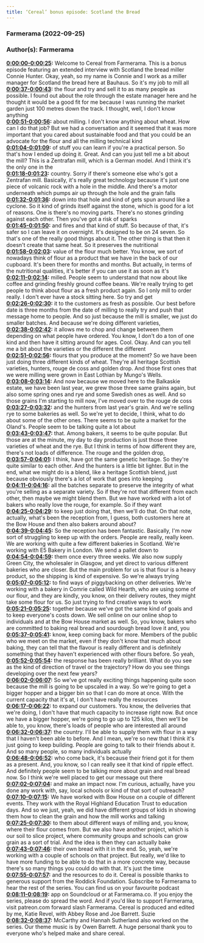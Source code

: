 ```yaml
---
title: ‘Cereal’ bonus episode: Scotland the Bread
---
```

### Farmerama  (2022-09-25)  
### Author(s): Farmerama  

**[0:00:00-0:00:25](https://soundcloud.com/farmerama-radio/cereal-bonus-episode-scotland-the-bread#t=0:00:00):**  Welcome to Cereal from Farmerama. This is a bonus episode featuring an extended interview  with Scotland the bread miller Connie Hunter. Okay, yeah, so my name is Connie and I work  as a miller manager for Scotland the bread here at Bauhaus. So it's my job to mill all  
**[0:00:37-0:00:43](https://soundcloud.com/farmerama-radio/cereal-bonus-episode-scotland-the-bread#t=0:00:37):**  the flour and try and sell it to as many people as possible. I found out about the role through  the estate manager here and he thought it would be a good fit for me because I was running  the market garden just 100 metres down the track. I thought, well, I don't know anything  
**[0:00:51-0:00:56](https://soundcloud.com/farmerama-radio/cereal-bonus-episode-scotland-the-bread#t=0:00:51):**  about milling. I don't know anything about wheat. How can I do that job? But we had a  conversation and it seemed that it was more important that you cared about sustainable  food and that you could be an advocate for the flour and all the milling technical kind  
**[0:01:04-0:01:09](https://soundcloud.com/farmerama-radio/cereal-bonus-episode-scotland-the-bread#t=0:01:04):**  of stuff you can learn if you're a practical person. So that's how I ended up doing it.  Great. And can you just tell me a bit about the mill?  This is a Zentrafan mill, which is a German model. And I think it's the only one in the  
**[0:01:18-0:01:23](https://soundcloud.com/farmerama-radio/cereal-bonus-episode-scotland-the-bread#t=0:01:18):**  country. Sorry if there's someone else who's got a Zentrafan mill. Basically, it's really  great technology because it's just one piece of volcanic rock with a hole in the middle.  And there's a motor underneath which pumps air up through the hole and the grain falls  
**[0:01:32-0:01:36](https://soundcloud.com/farmerama-radio/cereal-bonus-episode-scotland-the-bread#t=0:01:32):**  down into that hole and kind of gets spun around like a cyclone. So it kind of grinds  itself against the stone, which is good for a lot of reasons. One is there's no moving  parts. There's no stones grinding against each other. Then you've got a risk of sparks  
**[0:01:45-0:01:50](https://soundcloud.com/farmerama-radio/cereal-bonus-episode-scotland-the-bread#t=0:01:45):**  and fires and that kind of stuff. So because of that, it's safer so I can leave it on overnight.  It's designed to be on 24 seven. So that's one of the really good things about it. The  other thing is that then it doesn't create that same heat. So it preserves the nutritional  
**[0:01:58-0:02:03](https://soundcloud.com/farmerama-radio/cereal-bonus-episode-scotland-the-bread#t=0:01:58):**  value of the flour much better. You know, we sort of nowadays think of flour as a product  that we have in the back of our cupboard. It's been there for months and months. But  actually, in terms of the nutritional qualities, it's better if you can use it as soon as it's  
**[0:02:11-0:02:14](https://soundcloud.com/farmerama-radio/cereal-bonus-episode-scotland-the-bread#t=0:02:11):**  milled. People seem to understand that now about like coffee and grinding freshly ground  coffee beans. We're really trying to get people to think about flour as a fresh product again.  So I only mill to order really. I don't ever have a stock sitting here. So try and get  
**[0:02:26-0:02:30](https://soundcloud.com/farmerama-radio/cereal-bonus-episode-scotland-the-bread#t=0:02:26):**  it to the customers as fresh as possible. Our best before date is three months from  the date of milling to really try and push that message home to people. And so just because  the mill is smaller, we just do smaller batches. And because we're doing different varieties,  
**[0:02:38-0:02:42](https://soundcloud.com/farmerama-radio/cereal-bonus-episode-scotland-the-bread#t=0:02:38):**  it allows me to chop and change between them depending on what people have ordered. You  know, I don't do a ton of one kind and then have it sitting around for ages.  Cool. Okay. And can you tell me a bit about the varieties or the different the different  
**[0:02:51-0:02:56](https://soundcloud.com/farmerama-radio/cereal-bonus-episode-scotland-the-bread#t=0:02:51):**  flours that you produce at the moment? So we have been just doing three different  kinds of wheat. They're all heritage Scottish varieties, hunters, rouge de coss and golden  drop. And those first ones that we were milling were grown in East Lothian by Mungo's Wells.  
**[0:03:08-0:03:14](https://soundcloud.com/farmerama-radio/cereal-bonus-episode-scotland-the-bread#t=0:03:08):**  And now because we moved here to the Balkaskie estate, we have been last year, we grew those  three same grains again, but also some spring ones and rye and some Swedish ones as well.  And so those grains I'm starting to mill now, I've moved over to the rouge de coss  
**[0:03:27-0:03:32](https://soundcloud.com/farmerama-radio/cereal-bonus-episode-scotland-the-bread#t=0:03:27):**  and the hunters from last year's grain. And we're selling rye to some bakeries as  well. So we're yet to decide, I think, what to do about some of the other ones. There  seems to be quite a market for the Oland's. People seem to be talking quite a lot about  
**[0:03:43-0:03:47](https://soundcloud.com/farmerama-radio/cereal-bonus-episode-scotland-the-bread#t=0:03:43):**  that. Among bakers, it seems to be quite popular. But those are at the minute, my day to day  production is just those three varieties of wheat and the rye. But I think in terms of  how different they are, there's not loads of difference. The rouge and the golden drop,  
**[0:03:57-0:04:01](https://soundcloud.com/farmerama-radio/cereal-bonus-episode-scotland-the-bread#t=0:03:57):**  I think, have got the same genetic heritage. So they're quite similar to each other. And  the hunters is a little bit lighter. But in the end, what we might do is a blend, like  a heritage Scottish blend, just because obviously there's a lot of work that goes into keeping  
**[0:04:11-0:04:16](https://soundcloud.com/farmerama-radio/cereal-bonus-episode-scotland-the-bread#t=0:04:11):**  all the batches separate to preserve the integrity of what you're selling as a separate variety.  So if they're not that different from each other, then maybe we might blend them. But  we have worked with a lot of bakers who really love the rouge, for example. So if they want  
**[0:04:25-0:04:29](https://soundcloud.com/farmerama-radio/cereal-bonus-episode-scotland-the-bread#t=0:04:25):**  to keep just doing that, then we'll do that.  On that note, actually, what's been the reception from, I guess, both customers here at the  Bow House and then also bakers around about?  
**[0:04:39-0:04:45](https://soundcloud.com/farmerama-radio/cereal-bonus-episode-scotland-the-bread#t=0:04:39):**  So the reception has been fantastic. Basically, I'm now sort of struggling to keep up with  the orders. People are really, really keen. We are working with quite a few different  bakeries in Scotland. We're working with E5 Bakery in London. We send a pallet down to  
**[0:04:54-0:04:59](https://soundcloud.com/farmerama-radio/cereal-bonus-episode-scotland-the-bread#t=0:04:54):**  them once every three weeks. We also now supply Green City, the wholesaler in Glasgow, and  yet direct to various different bakeries who are closer. But the main problem for us is  that flour is a heavy product, so the shipping is kind of expensive. So we're always trying  
**[0:05:07-0:05:12](https://soundcloud.com/farmerama-radio/cereal-bonus-episode-scotland-the-bread#t=0:05:07):**  to find ways of piggybacking on other deliveries. We're working with a bakery in Comrie called  Wild Hearth, who are using some of our flour, and they are kindly, you know, on their delivery  routes, they might take some flour for us. So just trying to find creative ways to work  
**[0:05:21-0:05:25](https://soundcloud.com/farmerama-radio/cereal-bonus-episode-scotland-the-bread#t=0:05:21):**  together because we've got the same kind of goals and to keep everyone's costs down.  We sell online on our online shop to individuals and at the Bow House market as well. So, you  know, bakers who are committed to baking real bread and sourdough bread love it and, you  
**[0:05:37-0:05:41](https://soundcloud.com/farmerama-radio/cereal-bonus-episode-scotland-the-bread#t=0:05:37):**  know, keep coming back for more. Members of the public who we meet on the market, even  if they don't know that much about baking, they can tell that the flavour is really different  and is definitely something that they haven't experienced with other flours before. So yeah,  
**[0:05:52-0:05:54](https://soundcloud.com/farmerama-radio/cereal-bonus-episode-scotland-the-bread#t=0:05:52):**  the response has been really brilliant.  What do you see as the kind of direction of travel or the trajectory? How do you see things  developing over the next few years?  
**[0:06:02-0:06:07](https://soundcloud.com/farmerama-radio/cereal-bonus-episode-scotland-the-bread#t=0:06:02):**  So we've got really exciting things happening quite soon because the mill is going to be  upscaled in a way. So we're going to get a bigger hopper and a bigger bin so that I  can do more at once. With the current capacity that it's at, I don't have really the resources  
**[0:06:17-0:06:22](https://soundcloud.com/farmerama-radio/cereal-bonus-episode-scotland-the-bread#t=0:06:17):**  to expand our customers. You know, the deliveries that we're doing, I don't have that much capacity  to increase right now. But once we have a bigger hopper, we're going to go up to 125  kilos, then we'll be able to, you know, there's loads of people who are interested all around  
**[0:06:32-0:06:37](https://soundcloud.com/farmerama-radio/cereal-bonus-episode-scotland-the-bread#t=0:06:32):**  the country. I'll be able to supply them with flour in a way that I haven't been able to  before. And I mean, we're so new that I think it's just going to keep building. People are  going to talk to their friends about it. And so many people, so many individuals actually  
**[0:06:48-0:06:52](https://soundcloud.com/farmerama-radio/cereal-bonus-episode-scotland-the-bread#t=0:06:48):**  who come back, it's because their friend got it for them as a present. And, you know, so  I can really see it that kind of ripple effect. And definitely people seem to be talking more  about grain and real bread now. So I think we're well placed to get our message out there  
**[0:07:02-0:07:04](https://soundcloud.com/farmerama-radio/cereal-bonus-episode-scotland-the-bread#t=0:07:02):**  and make an impact now.  I'm curious, actually, have you done any work with, say, local schools or kind of that sort  of outreach?  
**[0:07:10-0:07:15](https://soundcloud.com/farmerama-radio/cereal-bonus-episode-scotland-the-bread#t=0:07:10):**  We have worked with Bow House on a couple of different events. They work with the Royal  Highland Education Trust to education days. And so we just, yeah, we did have different  groups of kids in showing them how to clean the grain and how the mill works and talking  
**[0:07:25-0:07:30](https://soundcloud.com/farmerama-radio/cereal-bonus-episode-scotland-the-bread#t=0:07:25):**  to them about different ways of milling and, you know, where their flour comes from. But  we also have another project, which is our soil to slice project, where community groups  and schools can grow grain as a sort of trial. And the idea is then they can actually bake  
**[0:07:43-0:07:46](https://soundcloud.com/farmerama-radio/cereal-bonus-episode-scotland-the-bread#t=0:07:43):**  their own bread with it in the end. So, yeah, we're working with a couple of schools on  that project. But really, we'd like to have more funding to be able to do that in a more  concrete way, because there's so many things you could do with that. It's just the time  
**[0:07:55-0:07:57](https://soundcloud.com/farmerama-radio/cereal-bonus-episode-scotland-the-bread#t=0:07:55):**  and the resources to do it.  Cereal is possible thanks to generous support from the Roddick Foundation. Subscribe to  Farmerama to hear the rest of the series. You can find us on your favourite podcast  
**[0:08:11-0:08:19](https://soundcloud.com/farmerama-radio/cereal-bonus-episode-scotland-the-bread#t=0:08:11):**  app on Soundcloud or at Farmerama.co. If you enjoy the series, please do spread the word.  And if you'd like to support Farmerama, visit patreon.com forward slash Farmerama.  Cereal is produced and edited by me, Katie Revel, with Abbey Rose and Joe Barrett. Suzie  
**[0:08:32-0:08:37](https://soundcloud.com/farmerama-radio/cereal-bonus-episode-scotland-the-bread#t=0:08:32):**  McCarthy and Hannah Sutherland also worked on the series. Our theme music is by Owen  Barrett. A huge personal thank you to everyone who's helped make and share cereal.  